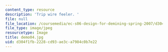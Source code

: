 ```yaml
---
content_type: resource
description: 'Trip wire feeler. '
file: null
file_location: /coursemedia/ec-s06-design-for-demining-spring-2007/d304f1fb2228cd93ae3ca7984c0b7e22_demo04.jpg
file_type: image/jpeg
resourcetype: Image
title: demo04.jpg
uid: d304f1fb-2228-cd93-ae3c-a7984c0b7e22
---
```

